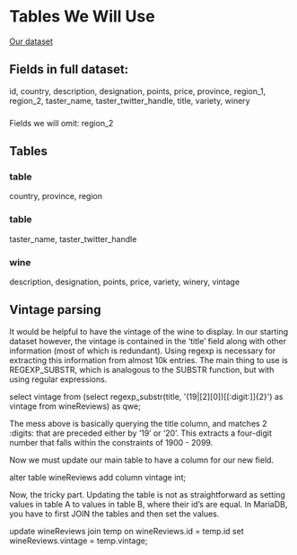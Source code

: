 # Tables We Will Use
[Our dataset](https://www.kaggle.com/zynicide/wine-reviews)
## Fields in full dataset: 
id, country, description, designation, points, price, province, region_1, region_2, taster_name, taster_twitter_handle, title, variety, winery

### 
Fields we will omit: region_2

## Tables

### table
country, province, region

### table
taster_name, taster_twitter_handle 

### wine
description, designation, points, price, variety, winery, vintage

## Vintage parsing

It would be helpful to have the vintage of the wine to display. In our starting dataset however, the vintage is contained in the ‘title’ field along with other information (most of which is redundant). Using regexp is necessary for extracting this information from almost 10k entries. The main thing to use is REGEXP_SUBSTR, which is analogous to the SUBSTR function, but with using regular expressions.

select vintage from (select regexp_substr(title, '(19|[2][0])[[:digit:]]{2}') as vintage from wineReviews) as qwe;

The mess above is basically querying the title column, and matches 2 :digits: that are preceded either by ‘19’ or ‘20’. This extracts a four-digit number that falls within the constraints of 1900 - 2099. 

Now we must update our main table to have a column for our new field.

alter table wineReviews add column vintage int;

Now, the tricky part. Updating the table is not as straightforward as setting values in table A to values in table B, where their id’s are equal. In MariaDB, you have to first JOIN the tables and then set the values.

update wineReviews join temp on wineReviews.id = temp.id set wineReviews.vintage = temp.vintage;

